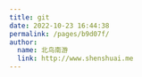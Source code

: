 ```yaml
---
title: git
date: 2022-10-23 16:44:38
permalink: /pages/b9d07f/
author: 
  name: 北鸟南游
  link: http://www.shenshuai.me
---
```

